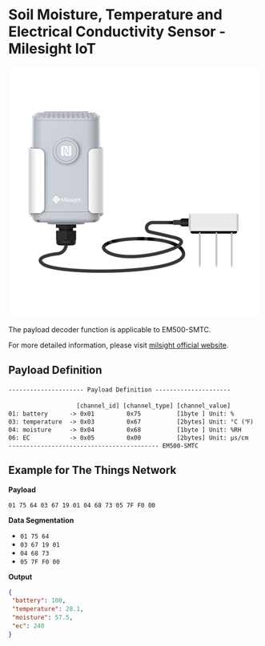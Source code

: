 # Soil Moisture, Temperature and Electrical Conductivity Sensor - Milesight IoT
![EM500-SMTC](EM500-SMTC.png)

The payload decoder function is applicable to EM500-SMTC. 

For more detailed information, please visit [milsight official website](https://www.milesight-iot.com/lorawan/sensor/em500-smtc/).


## Payload Definition

 ```
--------------------- Payload Definition ---------------------

                    [channel_id] [channel_type] [channel_value]
 01: battery      -> 0x01         0x75          [1byte ] Unit: %
 03: temperature  -> 0x03         0x67          [2bytes] Unit: °C (℉)
 04: moisture     -> 0x04         0x68          [1byte ] Unit: %RH
 06: EC           -> 0x05         0x00          [2bytes] Unit: µs/cm
 ------------------------------------------ EM500-SMTC
 ```

## Example for The Things Network

**Payload**
```
01 75 64 03 67 19 01 04 68 73 05 7F F0 00
```



**Data Segmentation**

   - `01 75 64`
   - `03 67 19 01`
   - `04 68 73`
   - `05 7F F0 00`



**Output**

 ```json
{
  "battery": 100,
  "temperature": 28.1,
  "moisture": 57.5,
  "ec": 240
}
 ```